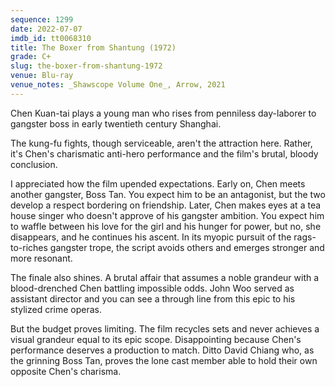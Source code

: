 ```yaml
---
sequence: 1299
date: 2022-07-07
imdb_id: tt0068310
title: The Boxer from Shantung (1972)
grade: C+
slug: the-boxer-from-shantung-1972
venue: Blu-ray
venue_notes: _Shawscope Volume One_, Arrow, 2021
---
```


Chen Kuan-tai plays a young man who rises from penniless day-laborer to gangster boss in early twentieth century Shanghai.

<!-- end -->

The kung-fu fights, though serviceable, aren't the attraction here. Rather, it's Chen's charismatic anti-hero performance and the film's brutal, bloody conclusion.

I appreciated how the film upended expectations. Early on, Chen meets another gangster, Boss Tan. You expect him to be an antagonist, but the two develop a respect bordering on friendship. Later, Chen makes eyes at a tea house singer who doesn't approve of his gangster ambition. You expect him to waffle between his love for the girl and his hunger for power, but no, she disappears, and he continues his ascent. In its myopic pursuit of the rags-to-riches gangster trope, the script avoids others and emerges stronger and more resonant.

The finale also shines. A brutal affair that assumes a noble grandeur with a blood-drenched Chen battling impossible odds. John Woo served as assistant director and you can see a through line from this epic to his stylized crime operas.

But the budget proves limiting. The film recycles sets and never achieves a visual grandeur equal to its epic scope. Disappointing because Chen's performance deserves a production to match. Ditto David Chiang who, as the grinning Boss Tan, proves the lone cast member able to hold their own opposite Chen's charisma.
